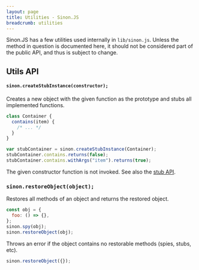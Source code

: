 ```yaml
---
layout: page
title: Utilities - Sinon.JS
breadcrumb: utilities
---
```


Sinon.JS has a few utilities used internally in `lib/sinon.js`. Unless the method in question is documented here, it should not be considered part of the public API, and thus is subject to change.

## Utils API

#### `sinon.createStubInstance(constructor);`

Creates a new object with the given function as the prototype and stubs all implemented functions.

```javascript
class Container {
  contains(item) {
    /* ... */
  }
}

var stubContainer = sinon.createStubInstance(Container);
stubContainer.contains.returns(false);
stubContainer.contains.withArgs("item").returns(true);
```

The given constructor function is not invoked. See also the [stub API](../stubs/).

### `sinon.restoreObject(object);`

Restores all methods of an object and returns the restored object.

```javascript
const obj = {
  foo: () => {},
};
sinon.spy(obj);
sinon.restoreObject(obj);
```

Throws an error if the object contains no restorable methods (spies, stubs, etc).

```javascript
sinon.restoreObject({});
```

